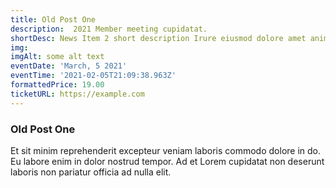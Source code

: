 ```yaml
---
title: Old Post One
description:  2021 Member meeting cupidatat.
shortDesc: News Item 2 short description Irure eiusmod dolore amet anim non laboris amet.
img: 
imgAlt: some alt text
eventDate: 'March, 5 2021'
eventTime: '2021-02-05T21:09:38.963Z'
formattedPrice: 19.00
ticketURL: https://example.com
---
```


### Old Post One

Et sit minim reprehenderit excepteur veniam laboris commodo dolore in do. Eu labore enim in dolor nostrud tempor. Ad et Lorem cupidatat non deserunt laboris non pariatur officia ad nulla elit.